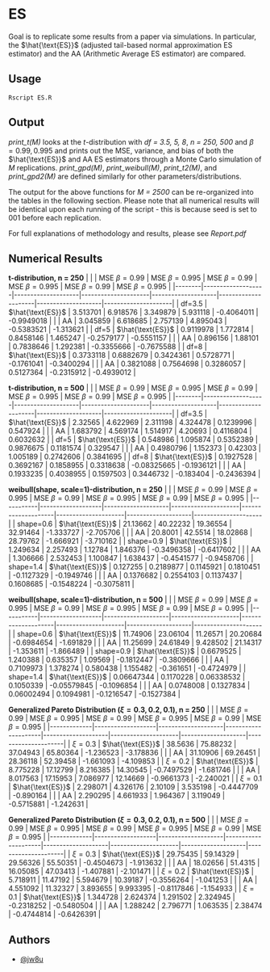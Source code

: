 # ES

Goal is to replicate some results from a paper via simulations. In particular, the $\hat{\text{ES}}$ (adjusted tail-based normal approximation ES estimator) and the AA (Arithmetic Average ES estimator) are compared. 

## Usage
```
Rscript ES.R
```

## Output
*print_t(M)* looks at the *t*-distribution with *df = 3.5, 5, 8*, *n = 250, 500* and $\beta = 0.99, 0.995$  and prints out the MSE, variance, and bias of both the $\hat{\text{ES}}$ and AA ES estimators through a Monte Carlo simulation of *M* replications.
*print_gpd(M)*, *print_weibull(M)*, *print_t2(M)*, and *print_gpd2(M)* are defined similarly for other parameters/distributions.

The output for the above functions for *M = 2500* can be re-organized into the tables in the following section. Please note that all numerical results will be identical upon each running of the script - this is because seed is set to 001 before each replication.

For full explanations of methodology and results, please see *Report.pdf*

## Numerical Results

**t-distribution, n = 250**
|        |                   | MSE $\beta = 0.99$ | MSE $\beta = 0.995$ | MSE $\beta = 0.99$ | MSE $\beta = 0.995$ | MSE $\beta = 0.99$ | MSE $\beta = 0.995$ |
|--------|-------------------|--------------------|---------------------|--------------------|---------------------|--------------------|---------------------|
| df=3.5 | $\hat{\text{ES}}$ | 3.513701           | 6.918576            | 3.349879           | 5.931118            | -0.4064011         | -0.9949018          |
|        | AA                | 3.045859           | 6.618685            | 2.757139           | 4.895043            | -0.5383521         | -1.313621           |
| df=5   | $\hat{\text{ES}}$ | 0.9119978          | 1.772814            | 0.8458146          | 1.465247            | -0.2579177         | -0.5551157          |
|        | AA                | 0.896156           | 1.88101             | 0.7838646          | 1.292381            | -0.3355666         | -0.7675588          |
| df=8   | $\hat{\text{ES}}$ | 0.3733118          | 0.6882679           | 0.3424361          | 0.5728771           | -0.1761041         | -0.3400294          |
|        | AA                | 0.3821088          | 0.7564698           | 0.3286057          | 0.5127364           | -0.2315912         | -0.4939012          |

**t-distribution, n = 500**
|        |                   | MSE $\beta = 0.99$ | MSE $\beta = 0.995$ | MSE $\beta = 0.99$ | MSE $\beta = 0.995$ | MSE $\beta = 0.99$ | MSE $\beta = 0.995$ |
|--------|-------------------|--------------------|---------------------|--------------------|---------------------|--------------------|---------------------|
| df=3.5 | $\hat{\text{ES}}$ | 2.32565            | 4.622969            | 2.311198           | 4.324478            | 0.1239996          | 0.547924            |
|        | AA                | 1.683792           | 4.569174            | 1.514917           | 4.20693             | 0.4116804          | 0.6032632           |
| df=5   | $\hat{\text{ES}}$ | 0.548986           | 1.095874            | 0.5352389          | 0.9876675           | 0.1181574          | 0.329547            |
|        | AA                | 0.4980796          | 1.152373            | 0.42303            | 1.005189            | 0.2742606          | 0.3841695           |
| df=8   | $\hat{\text{ES}}$ | 0.1927528          | 0.3692167           | 0.1858955          | 0.3318638           | -0.08325665        | -0.1936121          |
|        | AA                | 0.1933235          | 0.4038955           | 0.1597503          | 0.3446732           | -0.183404          | -0.2436394          |

**weibull(shape, scale=1)-distribution, n = 250**
|           |                   | MSE $\beta = 0.99$ | MSE $\beta = 0.995$ | MSE $\beta = 0.99$ | MSE $\beta = 0.995$ | MSE $\beta = 0.99$ | MSE $\beta = 0.995$ |
|-----------|-------------------|--------------------|---------------------|--------------------|---------------------|--------------------|---------------------|
| shape=0.6 | $\hat{\text{ES}}$ | 21.13662           | 40.22232            | 19.36554           | 32.91464            | -1.333727          | -2.705706           |
|           | AA                | 20.8001            | 42.5514             | 18.02868           | 28.79762            | -1.666921          | -3.710162           |
| shape=0.9 | $\hat{\text{ES}}$ | 1.249634           | 2.257493            | 1.12784            | 1.846376            | -0.3496358         | -0.6417602          |
|           | AA                | 1.306666           | 2.532453            | 1.100847           | 1.638437            | -0.4541577         | -0.9458706          |
| shape=1.4 | $\hat{\text{ES}}$ | 0.127255           | 0.2189877           | 0.1145921          | 0.1810451           | -0.1127329         | -0.1949746          |
|           | AA                | 0.1376682          | 0.2554103           | 0.1137437          | 0.1608685           | -0.1548224         | -0.3075811          |

**weibull(shape, scale=1)-distribution, n = 500**
|           |                   | MSE $\beta = 0.99$ | MSE $\beta = 0.995$ | MSE $\beta = 0.99$ | MSE $\beta = 0.995$ | MSE $\beta = 0.99$ | MSE $\beta = 0.995$ |
|-----------|-------------------|--------------------|---------------------|--------------------|---------------------|--------------------|---------------------|
| shape=0.6 | $\hat{\text{ES}}$ | 11.74906           | 23.06104            | 11.26571           | 20.20684            | -0.6984654         | -1.691829           |
|           | AA                | 11.25699           | 24.61849            | 9.428502           | 21.14317            | -1.353611          | -1.866489           |
| shape=0.9 | $\hat{\text{ES}}$ | 0.6679525          | 1.240388            | 0.635357           | 1.09569             | -0.1812447         | -0.3809666          |
|           | AA                | 0.7109973          | 1.378274            | 0.580438           | 1.155482            | -0.361651          | -0.4724979          |
| shape=1.4 | $\hat{\text{ES}}$ | 0.06647344         | 0.1170228           | 0.06338532         | 0.1050339           | -0.05579845        | -0.1096854          |
|           | AA                | 0.0748008          | 0.1327834           | 0.06002494         | 0.1094981           | -0.1216547         | -0.1527384          |

**Generalized Pareto Distribution ($\xi = 0.3,0.2,0.1$), n = 250**
|             |                   | MSE $\beta = 0.99$ | MSE $\beta = 0.995$ | MSE $\beta = 0.99$ | MSE $\beta = 0.995$ | MSE $\beta = 0.99$ | MSE $\beta = 0.995$ |
|-------------|-------------------|--------------------|---------------------|--------------------|---------------------|--------------------|---------------------|
| $\xi = 0.3$ | $\hat{\text{ES}}$ | 38.5636            | 75.88232            | 37.04943           | 65.80364            | -1.236523          | -3.178836           |
|             | AA                | 31.10906           | 69.26451            | 28.36118           | 52.39458            | -1.661093          | -4.109853           |
| $\xi = 0.2$ | $\hat{\text{ES}}$ | 8.775228           | 17.12799            | 8.216385           | 14.30545            | -0.7497529         | -1.681746           |
|             | AA                | 8.017563           | 17.15953            | 7.086977           | 12.14669            | -0.9661373         | -2.240021           |
| $\xi = 0.1$ | $\hat{\text{ES}}$ | 2.298071           | 4.326176            | 2.10109            | 3.535198            | -0.4447709         | -0.890164           |
|             | AA                | 2.290295           | 4.661933            | 1.964367           | 3.119049            | -0.5715881         | -1.242631           |

**Generalized Pareto Distribution ($\xi = 0.3,0.2,0.1$), n = 500**
|             |                   | MSE $\beta = 0.99$ | MSE $\beta = 0.995$ | MSE $\beta = 0.99$ | MSE $\beta = 0.995$ | MSE $\beta = 0.99$ | MSE $\beta = 0.995$ |
|-------------|-------------------|--------------------|---------------------|--------------------|---------------------|--------------------|---------------------|
| $\xi = 0.3$ | $\hat{\text{ES}}$ | 29.75435           | 59.14329            | 29.56326           | 55.50351            | -0.4504673         | -1.913632           |
|             | AA                | 18.02656           | 51.4315             | 16.05085           | 47.03413            | -1.407881          | -2.101471           |
| $\xi = 0.2$ | $\hat{\text{ES}}$ | 5.718911           | 11.47192            | 5.594679           | 10.39187            | -0.3556264         | -1.041253           |
|             | AA                | 4.551092           | 11.32327            | 3.893655           | 9.993395            | -0.8117846         | -1.154933           |
| $\xi = 0.1$ | $\hat{\text{ES}}$ | 1.344728           | 2.624374            | 1.291502           | 2.324945            | -0.2318252         | -0.5480504          |
|             | AA                | 1.288242           | 2.796771            | 1.063535           | 2.38474             | -0.4744814         | -0.6426391          |

## Authors

- [@jw8u](https://www.github.com/jw8u)
